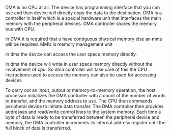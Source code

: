 DMA is no CPU at all. The device has programming interface that you can use and then device will directly copy the data to the destination. DMA is a controller in itself which is a special hardware unit that interfaces the main memory with the peripheral devices. DMA controller shares the memory bus with CPU.


In DMA it is required that u have contiguous physical memory else an mmu will be required. MMU is memory management unit


In dma the device can access the user space memory directly.

In dma the device will write in user space memory directly without the involvement of cpu. So dma controller will take care of this
the CPU instructions used to access the memory can also be used for accessing devices


To carry out an input, output or memory-to-memory operation, the host processor initializes the DMA controller with a count of the number of words to transfer, and the memory address to use. The CPU then commands peripheral device to initiate data transfer. The DMA controller then provides addresses and read/write control lines to the system memory. Each time a byte of data is ready to be transferred between the peripheral device and memory, the DMA controller increments its internal address register until the full block of data is transferred.